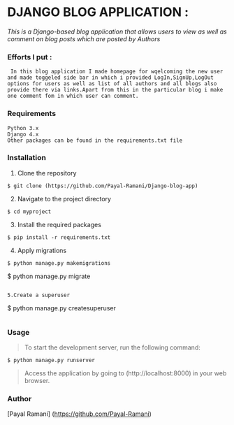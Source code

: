 # DJANGO BLOG APPLICATION : 
*This is a Django-based blog application that allows users to view as well as comment on blog posts which are posted by Authors*

### Efforts I put :
```
 In this blog application I made homepage for wqelcoming the new user and made toggeled side bar in which i provided LogIn,SignUp,LogOut options for users as well as list of all authors and all blogs also provide there via links.Apart from this in the particular blog i make one comment fom in which user can comment.
```

### Requirements
```
Python 3.x
Django 4.x
Other packages can be found in the requirements.txt file
``` 

### Installation

1. Clone the repository
```
$ git clone (https://github.com/Payal-Ramani/Django-blog-app)
```

2. Navigate to the project directory
```
$ cd myproject
```

3. Install the required packages
```
$ pip install -r requirements.txt
```

4. Apply migrations
```
$ python manage.py makemigrations
```
$ python manage.py migrate
```

5.Create a superuser
```
$ python manage.py createsuperuser
```
```

### Usage
> To start the development server, run the following command:
```
$ python manage.py runserver
```
> Access the application by going to (http://localhost:8000) in your web browser.

### Author
[Payal Ramani] (https://github.com/Payal-Ramani)
